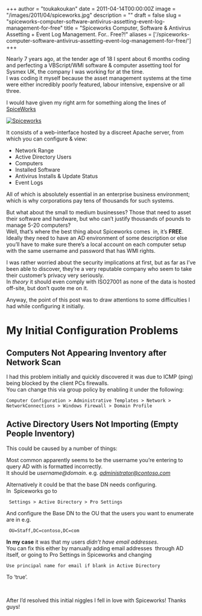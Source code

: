 +++
author = "toukakoukan"
date = 2011-04-14T00:00:00Z
image = "/images/2011/04/spiceworks.jpg"
description = ""
draft = false
slug = "spiceworks-computer-software-antivirus-assetting-event-log-management-for-free"
title = "Spiceworks Computer, Software & Antivirus Assetting + Event Log Management. For.. Free?!"
aliases = ['/spiceworks-computer-software-antivirus-assetting-event-log-management-for-free/']
+++

Nearly 7 years ago, at the tender age of 18 I spent about 6 months coding and perfecting a VBScript/WMI software & computer assetting tool for Sysmex UK, the company I was working for at the time.  
 I was coding it myself because the asset management systems at the time were either incredibly poorly featured, labour intensive, expensive or all three.

I would have given my right arm for something along the lines of [SpiceWorks ](http://www.spiceworks.com "Spiceworks - Software and Computer Management")

[![](/images//2011/04/spiceworks.jpg?w=300 "Spiceworks")](/images//2011/04/spiceworks.jpg)

[](/images//2011/04/spiceworks.jpg)It consists of a web-interface hosted by a discreet Apache server, from which you can configure & view:

- Network Range
- Active Directory Users
- Computers
- Installed Software
- Antivirus Installs & Update Status
- Event Logs

All of which is absolutely essential in an enterprise business environment; which is why corporations pay tens of thousands for such systems.

But what about the small to medium businesses? Those that need to asset their software and hardware, but who can’t justify thousands of pounds to manage 5-20 computers?  
 Well, that’s where the best thing about Spiceworks comes  in, it’s **FREE**.  
 Ideally they need to have an AD environment of some description or else you’ll have to make sure there’s a local account on each computer setup with the same username and password that has WMI rights.

I was rather worried about the security implications at first, but as far as I’ve been able to discover, they’re a very reputable company who seem to take their customer’s privacy very seriously.  
 In *theory* it should even comply with ISO27001 as none of the data is hosted off-site, but don’t quote me on it.

Anyway, the point of this post was to draw attentions to some difficulties I had while configuring it initially.


# My Initial Configuration Problems


## Computers Not Appearing Inventory after Network Scan

I had this problem initially and quickly discovered it was due to ICMP (ping) being blocked by the client PCs firewalls.  
 You can change this via group policy by enabling it under the following:

`Computer Configuration > Administrative Templates > Network > NetworkConnections > Windows Firewall > Domain Profile`


## Active Directory Users Not Importing (Empty People Inventory)

This could be caused by a number of things:

Most common apparently seems to be the username you’re entering to query AD with is formatted incorrectly.  
 It should be *username@domain*. e.g. *administrator@contoso.com*

Alternatively it could be that the base DN needs configuring.  
 In  Spiceworks go to

` Settings > Active Directory > Pro Settings`

And configure the Base DN to the OU that the users you want to enumerate are in e.g.

` OU=Staff,DC=contoso,DC=com`

**In my case** it was that my users *didn’t have email addresses*.  
 You can fix this either by manually adding email addresses  through AD itself, or going to Pro Settings in Spiceworks and changing

`Use principal name for email if blank in Active Directory`

To ‘true’.

 

After I’d resolved this initial niggles I fell in love with Spiceworks! Thanks guys!


